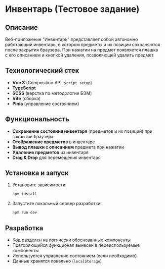 # Инвентарь (Тестовое задание)

## Описание

Веб-приложение "Инвентарь" представляет собой автономно работающий инвентарь, в котором предметы и их позиции сохраняются после закрытия браузера. При нажатии на предмет появляется плашка с его описанием и кнопкой удаления, позволяющей удалить предмет.

## Технологический стек

- **Vue 3** (Composition API, `script setup`)
- **TypeScript**
- **SCSS** (верстка по методологии БЭМ)
- **Vite** (сборка)
- **Pinia** (управление состоянием)

## Функциональность

- **Сохранение состояния инвентаря** (предметов и их позиций) при закрытии браузера
- **Отображение предметов** в инвентаре
- **Вывод плашки с описанием** предмета при нажатии
- **Удаление предметов** из инвентаря
- **Drag & Drop** для перемещения инвентаря

## Установка и запуск

1. Установите зависимости:
   ```sh
   npm install
   ```
2. Запустите локальный сервер разработки:
   ```sh
   npm run dev
   ```

## Разработка

- Код разделен на логически обоснованные компоненты
- Повторяющийся функционал вынесен в переиспользуемые компоненты
- Используется управление состоянием (если необходимо)
- Данные хранятся локально (`localStorage`)

